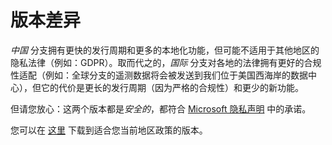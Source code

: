 # 版本差异

*中国* 分支拥有更快的发行周期和更多的本地化功能，但可能不适用于其他地区的隐私法律（例如：GDPR）。取而代之的，*国际* 分支对各地的法律拥有更好的合规性适配（例如：全球分支的遥测数据将会被发送到我们位于美国西海岸的数据中心），但它的代价是更长的发行周期（因为严格的合规性）和更少的新功能。

但请您放心：这两个版本都是*安全的*，都符合 [Microsoft 隐私声明](https://privacy.microsoft.com/zh-CN/privacystatement) 中的承诺。

您可以在  [这里](https://aka.ms/PCManagerOFL30101) 下载到适合您当前地区政策的版本。
